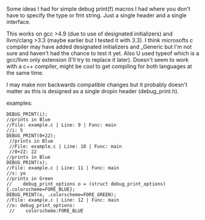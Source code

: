 Some ideas I had for simple debug print(f) macros I had where you don't have to specify the type or fmt string. Just a single header and a single interface.

This works on gcc >4.9 (due to use of designated initializers) and llvm/clang >3.3
(maybe earlier but I tested it with 3.3).
I think microsofts c compiler may have added designated initializers 
and _Generic but I'm not sure and haven't had the chance to test it yet.
Also U used typeof which is a gcc/llvm only extension
(I'll try to replace it later).
Doesn't seem to work with a c++ compiler, might be cool to get compiling for both languages
at the same time.

I may make non backwards compatible changes
but it probably doesn't matter as this is designed as a single dropin header
(debug_print.h).


examples:
    
    DEBUG_PRINT(i); 
    //prints in Blue
    //File: example.c | Line: 9 | Func: main
    //i: 5
    DEBUG_PRINT(0+22);
	 //prints in Blue
	 //File: example.c | Line: 10 | Func: main
	 //0+22: 22
    //prints in Blue
    DEBUG_PRINT(s);
    //File: example.c | Line: 11 | Func: main
    //s: yo
    //prints in Green
    //    debug_print_options o = (struct debug_print_options){.colorscheme=FORE_BLUE};
    DEBUG_PRINT(o, .colorscheme=FORE_GREEN);
    //File: example.c | Line: 12 | Func: main
    //o: debug_print_options:
	 //    colorscheme:FORE_BLUE
    